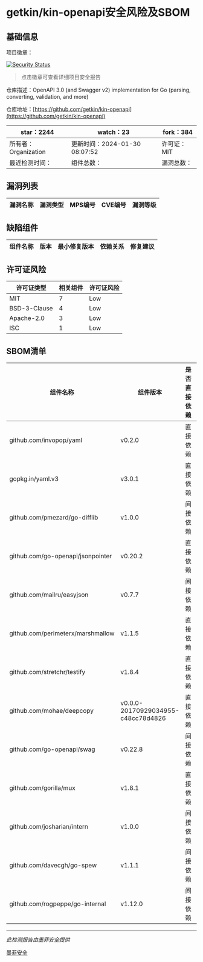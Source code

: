 # getkin/kin-openapi安全风险及SBOM

## 基础信息

项目徽章：

[![Security Status](https://www.murphysec.com/platform3/v31/badge/1752400534255251456.svg)](https://www.murphysec.com/console/report/1752400466076839936/1752400534255251456)

> 点击徽章可查看详细项目安全报告

仓库描述：OpenAPI 3.0 (and Swagger v2) implementation for Go (parsing, converting, validation, and more)

仓库地址：[https://github.com/getkin/kin-openapi](https://github.com/getkin/kin-openapi)

| star：2244 | watch：23 | fork：384 |
| ----------- | -------------- | ------------ |
| 所有者：Organization | 更新时间：2024-01-30 08:07:52 | 许可证：MIT |
| 最近检测时间： | 组件总数： | 漏洞总数： |




## 漏洞列表

| 漏洞名称 | 漏洞类型 | MPS编号 | CVE编号 | 漏洞等级 |
| ------- | ------ | ------- | ------ | ----- |





## 缺陷组件

| 组件名称 | 版本 | 最小修复版本 | 依赖关系 | 修复建议 |
| -------- | ---- | ------------ | -------- | -------- |





## 许可证风险

| 许可证类型 | 相关组件 | 许可证风险 |
| ---------- | -------- | ---------- |
|MIT|7|Low|
|BSD-3-Clause|4|Low|
|Apache-2.0|3|Low|
|ISC|1|Low|




## SBOM清单

| 组件名称 | 组件版本 | 是否直接依赖 | 仓库 |
| -------- | -------- | ------------ | ---- |
|github.com/invopop/yaml|v0.2.0|直接依赖|go|
|gopkg.in/yaml.v3|v3.0.1|直接依赖|go|
|github.com/pmezard/go-difflib|v1.0.0|间接依赖|go|
|github.com/go-openapi/jsonpointer|v0.20.2|直接依赖|go|
|github.com/mailru/easyjson|v0.7.7|间接依赖|go|
|github.com/perimeterx/marshmallow|v1.1.5|直接依赖|go|
|github.com/stretchr/testify|v1.8.4|直接依赖|go|
|github.com/mohae/deepcopy|v0.0.0-20170929034955-c48cc78d4826|直接依赖|go|
|github.com/go-openapi/swag|v0.22.8|间接依赖|go|
|github.com/gorilla/mux|v1.8.1|直接依赖|go|
|github.com/josharian/intern|v1.0.0|间接依赖|go|
|github.com/davecgh/go-spew|v1.1.1|间接依赖|go|
|github.com/rogpeppe/go-internal|v1.12.0|间接依赖|go|


------

*此检测报告由墨菲安全提供*

[墨菲安全](www.murphysec.com)